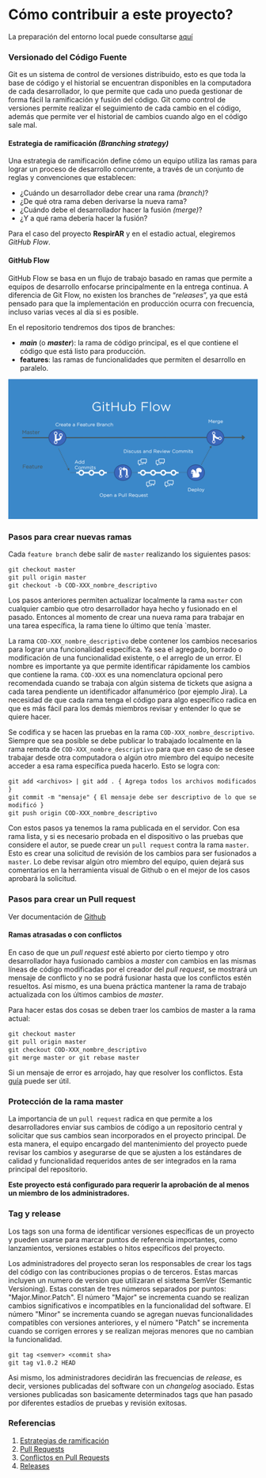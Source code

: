 # Cómo contribuir a este proyecto?

La preparación del entorno local puede consultarse [aquí](../manuals/development/README.md) 

### Versionado del Código Fuente

Git es un sistema de control de versiones distribuido, esto es que toda la base de código y el historial se encuentran disponibles en la computadora de cada desarrollador, lo que permite que cada uno pueda gestionar de forma fácil la ramificación y fusión del código. Git como control de versiones permite realizar el seguimiento de cada cambio en el código, además que permite ver el historial de cambios cuando algo en el código sale mal.

#### Estrategia de ramificación _(Branching strategy)_

Una estrategia de ramificación define cómo un equipo utiliza las ramas para lograr un proceso de desarrollo concurrente, a través de un conjunto de reglas y convenciones que establecen:

- ¿Cuándo un desarrollador debe crear una rama _(branch)_?
- ¿De qué otra rama deben derivarse la nueva rama?
- ¿Cuándo debe el desarrollador hacer la fusión _(merge)_?
- ¿Y a qué rama debería hacer la fusión?

Para el caso del proyecto **RespirAR** y en el estadio actual, elegiremos _GitHub Flow_.
#### GitHub Flow

GitHub Flow se basa en un flujo de trabajo basado en ramas que permite a equipos de desarrollo enfocarse principalmente en la entrega continua. A diferencia de Git Flow, no existen los branches de “_releases_”, ya que está pensado para que la implementación en producción ocurra con frecuencia, incluso varias veces al día si es posible.

En el repositorio tendremos dos tipos de branches:

- **_main_** (o **_master_**): la rama de código principal, es el que contiene el código que está listo para producción.
- **features**: las ramas de funcionalidades que permiten el desarrollo en paralelo.

![Github-flow](images/github-flow.png)

### Pasos para crear nuevas ramas

Cada `feature branch` debe salir de `master` realizando los siguientes pasos:

```
git checkout master
git pull origin master
git checkout -b COD-XXX_nombre_descriptivo
```
Los pasos anteriores permiten actualizar localmente la rama `master` con cualquier cambio que otro desarrollador haya hecho y fusionado en el pasado. Entonces al momento de crear una nueva rama para trabajar en una tarea específica, la rama tiene lo último que tenía `master.

La rama `COD-XXX_nombre_descriptivo` debe contener los cambios necesarios para lograr una funcionalidad específica. Ya sea el agregado, borrado o modificación de una funcionalidad existente, o el arreglo de un error.  El nombre es importante ya que permite identificar rápidamente los cambios que contiene la rama. `COD-XXX` es una nomenclatura opcional pero recomendada cuando se trabaja con algún sistema de tickets que asigna a cada tarea pendiente un identificador alfanumérico (por ejemplo Jira). La necesidad de que cada rama tenga el código para algo específico radica en que es más fácil para los demás miembros revisar y entender lo que se quiere hacer.

Se codifica y se hacen las pruebas en la rama `COD-XXX_nombre_descriptivo`. Siempre que sea posible se debe publicar lo trabajado localmente en la rama remota de `COD-XXX_nombre_descriptivo` para que en caso de se desee trabajar desde otra computadora o algún otro miembro del equipo necesite acceder a esa rama específica pueda hacerlo. Esto se logra con:
```
git add <archivos> | git add . { Agrega todos los archivos modificados }
git commit -m "mensaje" { El mensaje debe ser descriptivo de lo que se modificó }
git push origin COD-XXX_nombre_descriptivo
```
Con estos pasos ya tenemos la rama publicada en el servidor. Con esa rama lista, y si es necesario probada en el dispositivo o las pruebas que considere el autor, se puede crear un `pull request` contra la rama `master`. Esto es crear una solicitud de revisión de los cambios para ser fusionados a `master`. Lo debe revisar algún otro miembro del equipo, quien dejará sus comentarios en la herramienta visual de Github o en el mejor de los casos aprobará la solicitud.

### Pasos para crear un Pull request

Ver documentación de [Github](https://docs.github.com/es/pull-requests/collaborating-with-pull-requests/proposing-changes-to-your-work-with-pull-requests/creating-a-pull-request)

#### Ramas atrasadas o con conflictos
En caso de que un _pull request_ esté abierto por cierto tiempo y otro desarrollador haya fusionado cambios a _master_ con cambios en las mismas líneas de código modificadas por el creador del _pull request_, se mostrará un mensaje de conflicto y no se podrá fusionar hasta que los conflictos estén resueltos. Así mismo, es una buena práctica mantener la rama de trabajo actualizada con los últimos cambios de _master_.

Para hacer estas dos cosas se deben traer los cambios de master a la rama actual:
```
git checkout master
git pull origin master
git checkout COD-XXX_nombre_descriptivo
git merge master or git rebase master
```
Si un mensaje de error es arrojado, hay que resolver los conflictos. Esta [guía](https://docs.github.com/es/github-ae@latest/pull-requests/collaborating-with-pull-requests/addressing-merge-conflicts/resolving-a-merge-conflict-using-the-command-line) puede ser útil.

### Protección de la rama master

La importancia de un `pull request` radica en que permite a los desarrolladores enviar sus cambios de código a un repositorio central y solicitar que sus cambios sean incorporados en el proyecto principal. De esta manera, el equipo encargado del mantenimiento del proyecto puede revisar los cambios y asegurarse de que se ajusten a los estándares de calidad y funcionalidad requeridos antes de ser integrados en la rama principal del repositorio.

**Este proyecto está configurado para requerir la aprobación de al menos un miembro de los administradores.**

### Tag y release

Los tags son una forma de identificar versiones específicas de un proyecto y pueden usarse para marcar puntos de referencia importantes, como lanzamientos, versiones estables o hitos específicos del proyecto.

Los administradores del proyecto seran los responsables de crear los tags del código con las contribuciones propias o de terceros. Estas marcas incluyen un numero de version que utilizaran el sistema SemVer (Semantic Versioning). Estas constan de tres números separados por puntos: "Major.Minor.Patch". El número "Major" se incrementa cuando se realizan cambios significativos e incompatibles en la funcionalidad del software. El número "Minor" se incrementa cuando se agregan nuevas funcionalidades compatibles con versiones anteriores, y el número "Patch" se incrementa cuando se corrigen errores y se realizan mejoras menores que no cambian la funcionalidad.

```
git tag <semver> <commit sha>
git tag v1.0.2 HEAD
```

Asi mismo, los administradores decidirán las frecuencias de _release_, es decir, versiones publicadas del software con un _changelog_ asociado. Estas versiones publicadas son basicamente determinados tags que han pasado por diferentes estadíos de pruebas y revisión exitosas.

### Referencias

1. [Estrategias de ramificación](https://openwebinars.net/blog/estrategias-de-branching-gitflow-gitlab-flow-oneflow-github-flow/)
2. [Pull Requests](https://docs.github.com/es/pull-requests/collaborating-with-pull-requests/proposing-changes-to-your-work-with-pull-requests/creating-a-pull-request)
3. [Conflictos en Pull Requests](https://docs.github.com/es/github-ae@latest/pull-requests/collaborating-with-pull-requests/addressing-merge-conflicts/resolving-a-merge-conflict-using-the-command-line)
4. [Releases](https://docs.github.com/es/repositories/releasing-projects-on-github/managing-releases-in-a-repository)

